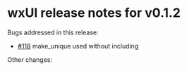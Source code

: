 # wxUI release notes for v0.1.2

Bugs addressed in this release:

* [#118](../../issues/118) make_unique used without including <memory>

Other changes:


